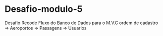 # Desafio-modulo-5
Desafio Recode Fluxo do Banco de Dados para o M.V.C ordem de cadastro  => Aeroportos => Passagens => Usuarios
